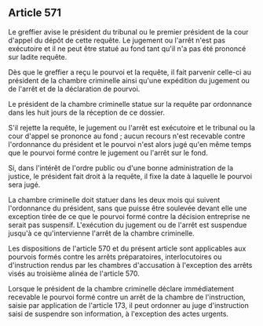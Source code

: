 Article 571
----
Le greffier avise le président du tribunal ou le premier président de la cour
d'appel du dépôt de cette requête. Le jugement ou l'arrêt n'est pas exécutoire
et il ne peut être statué au fond tant qu'il n'a pas été prononcé sur ladite
requête.

Dès que le greffier a reçu le pourvoi et la requête, il fait parvenir celle-ci
au président de la chambre criminelle ainsi qu'une expédition du jugement ou de
l'arrêt et de la déclaration de pourvoi.

Le président de la chambre criminelle statue sur la requête par ordonnance dans
les huit jours de la réception de ce dossier.

S'il rejette la requête, le jugement ou l'arrêt est exécutoire et le tribunal ou
la cour d'appel se prononce au fond ; aucun recours n'est recevable contre
l'ordonnance du président et le pourvoi n'est alors jugé qu'en même temps que le
pourvoi formé contre le jugement ou l'arrêt sur le fond.

Si, dans l'intérêt de l'ordre public ou d'une bonne administration de la
justice, le président fait droit à la requête, il fixe la date à laquelle le
pourvoi sera jugé.

La chambre criminelle doit statuer dans les deux mois qui suivent l'ordonnance
du président, sans que puisse être soulevée devant elle une exception tirée de
ce que le pourvoi formé contre la décision entreprise ne serait pas suspensif.
L'exécution du jugement ou de l'arrêt est suspendue jusqu'à ce qu'intervienne
l'arrêt de la chambre criminelle.

Les dispositions de l'article 570 et du présent article sont applicables aux
pourvois formés contre les arrêts préparatoires, interlocutoires ou
d'instruction rendus par les chambres d'accusation à l'exception des arrêts
visés au troisième alinéa de l'article 570.

Lorsque le président de la chambre criminelle déclare immédiatement recevable le
pourvoi formé contre un arrêt de la chambre de l'instruction, saisie par
application de l'article 173, il peut ordonner au juge d'instruction saisi de
suspendre son information, à l'exception des actes urgents.
